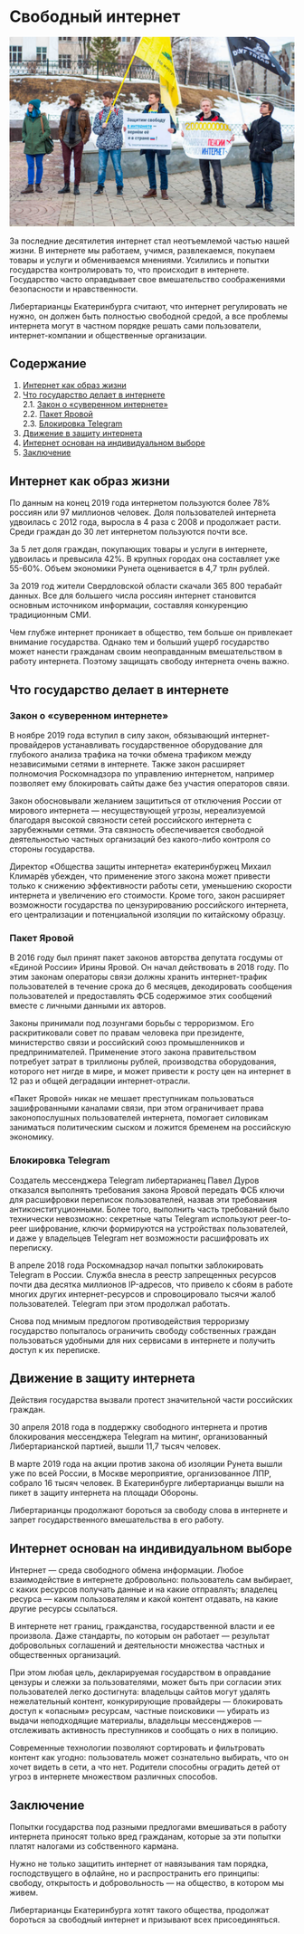 # Свободный интернет

![Либертарианцы на пикете в защиту интернета в Екатеринбурге](piket.jpg)

<p class="article-lead">
За последние десятилетия интернет стал неотъемлемой частью нашей жизни. В интернете мы работаем, учимся, развлекаемся, покупаем товары и услуги и обмениваемся мнениями. Усилились и попытки государства контролировать то, что происходит в интернете. Государство часто оправдывает свое вмешательство соображениями безопасности и нравственности.
</p>

<p class="article-lead">
Либертарианцы Екатеринбурга считают, что интернет регулировать не нужно, он должен быть полностью свободной средой, а все проблемы интернета могут в частном порядке решать сами пользователи, интернет-компании и общественные организации.
</p>

## Содержание

1. [Интернет как образ жизни](#lifestyle)
2. [Что государство делает в интернете](#government)  
  2.1. [Закон о «суверенном интернете»](#isolation)  
  2.2. [Пакет Яровой](#package)  
  2.3. [Блокировка Telegram](#telegram)  
3. [Движение в защиту интернета](#protect)
4. [Интернет основан на индивидуальном выборе](#choice)
5. [Заключение](#conclusion)

<h2 id="lifestyle">Интернет как образ жизни</h2>

По данным на конец 2019 года интернетом пользуются более 78% россиян или 97 миллионов человек. Доля пользователей интернета удвоилась с 2012 года, выросла в 4 раза с 2008 и продолжает расти. Среди граждан до 30 лет интернетом пользуются почти все.

За 5 лет доля граждан, покупающих товары и услуги в интернете, удвоилась и превысила 42%. В крупных городах она составляет уже 55-60%. Объем экономики Рунета оценивается в 4,7 трлн рублей.

За 2019 год жители Свердловской области скачали 365 800 терабайт данных. Все для большего числа россиян интернет становится основным источником информации, составляя конкуренцию традиционным СМИ.

Чем глубже интернет проникает в общество, тем больше он привлекает внимание государства. Однако тем и больший ущерб государство может нанести гражданам своим неоправданным вмешательством в работу интернета. Поэтому защищать свободу интернета очень важно.

<h2 id="government">Что государство делает в интернете</h2>

<h3 id="isolation">Закон о «суверенном интернете»</h3>

В ноябре 2019 года вступил в силу закон, обязывающий интернет-провайдеров устанавливать государственное оборудование для глубокого анализа трафика на точки обмена трафиком между независимыми сетями в интернете. Также закон расширяет полномочия Роскомнадзора по управлению интернетом, например позволяет ему блокировать сайты даже без участия операторов связи.

Закон обосновывали желанием защититься от отключения России от мирового интернета — несуществующей угрозы, нереализуемой благодаря высокой связности сетей российского интернета с зарубежными сетями. Эта связность обеспечивается свободной деятельностью частных организаций без какого-либо контроля со стороны государства.

Директор «Общества защиты интернета» екатеринбуржец Михаил Климарёв убежден, что применение этого закона может привести только к снижению эффективности работы сети, уменьшению скорости интернета и увеличению его стоимости. Кроме того, закон расширяет возможности государства по цензурированию российского интернета, его централизации и потенциальной изоляции по китайскому образцу.

<h3 id="package">Пакет Яровой</h3>

В 2016 году был принят пакет законов авторства депутата госдумы от «Единой России» Ирины Яровой. Он начал действовать в 2018 году. По этим законам операторы связи должны хранить интернет-трафик пользователей в течение срока до 6 месяцев, декодировать сообщения пользователей и предоставлять ФСБ содержимое этих сообщений вместе с личными данными их авторов.

Законы принимали под лозунгами борьбы с терроризмом. Его раскритиковали совет по правам человека при президенте, министерство связи и российский союз промышленников и предпринимателей. Применение этого закона правительством потребует затрат в триллионы рублей, производства оборудования, которого нет нигде в мире, и может привести к росту цен на интернет в 12 раз и общей деградации интернет-отрасли.

«Пакет Яровой» никак не мешает преступникам пользоваться зашифрованными каналами связи, при этом ограничивает права законопослушных пользователей интернета, помогает силовикам заниматься политическим сыском и ложится бременем на российскую экономику.

<h3 id="telegram">Блокировка Telegram</h3>

Создатель мессенджера Telegram либертарианец Павел Дуров отказался выполнять требования закона Яровой передать ФСБ ключи для расшифровки переписок пользователей, назвав эти требования антиконституционными. Более того, выполнить часть требований было технически невозможно: секретные чаты Telegram используют peer-to-peer шифрование, ключи формируются на устройствах пользователей, и даже у владельцев Telegram нет возможности расшифровать их переписку.

В апреле 2018 года Роскомнадзор начал попытки заблокировать Telegram в России. Служба внесла в реестр запрещенных ресурсов почти два десятка миллионов IP-адресов, что привело к сбоям в работе многих других интернет-ресурсов и спровоцировало тысячи жалоб пользователей. Telegram при этом продолжал работать.

Снова под мнимым предлогом противодействия терроризму государство попыталось ограничить свободу собственных граждан пользоваться удобными для них сервисами в интернете и получить доступ к их переписке.

<h2 id="protect">Движение в защиту интернета</h2>

Действия государства вызвали протест значительной части российских граждан.

30 апреля 2018 года в поддержку свободного интернета и против блокирования мессенджера Telegram на митинг, организованный Либертарианской партией, вышли 11,7 тысяч человек.

В марте 2019 года на акции против закона об изоляции Рунета вышли уже по всей России, в Москве мероприятие, организованное ЛПР, собрало 16 тысяч человек. В Екатеринбурге либертарианцы вышли на пикет в защиту интернета на площади Обороны.

Либертарианцы продолжают бороться за свободу слова в интернете и запрет государственного вмешательства в его работу.

<h2 id="choice">Интернет основан на индивидуальном выборе</h2>

Интернет — среда свободного обмена информации. Любое взаимодействие в интернете добровольно: пользователь сам выбирает, с каких ресурсов получать данные и на какие отправлять; владелец ресурса — каким пользователям и какой контент отдавать, на какие другие ресурсы ссылаться.

В интернете нет границ, гражданства, государственной власти и ее произвола. Даже стандарты, по которым он работает — результат добровольных соглашений и деятельности множества частных и общественных организаций.

При этом любая цель, декларируемая государством в оправдание цензуры и слежки за пользователями, может быть при согласии этих пользователей легко достигнута: владельцы сайтов могут удалять нежелательный контент, конкурирующие провайдеры — блокировать доступ к «опасным» ресурсам, частные поисковики — убирать из выдачи неподходящие материалы, владельцы мессенджеров — отслеживать активность преступников и сообщать о них в полицию.

Современные технологии позволяют сортировать и фильтровать контент как угодно: пользователь может сознательно выбирать, что он хочет видеть в сети, а что нет. Родители способны оградить детей от угроз в интернете множеством различных способов.

<h2 id="conclusion">Заключение</h2>

Попытки государства под разными предлогами вмешиваться в работу интернета приносят только вред гражданам, которые за эти попытки платят налогами из собственного кармана.

Нужно не только защитить интернет от навязывания там порядка, господствущего в офлайне, но и распространить его принципы: свободу, открытость и добровольность — на общество, в котором мы живем.

Либертарианцы Екатеринбурга хотят такого общества, продолжат бороться за свободный интернет и призывают всех присоединяться.
